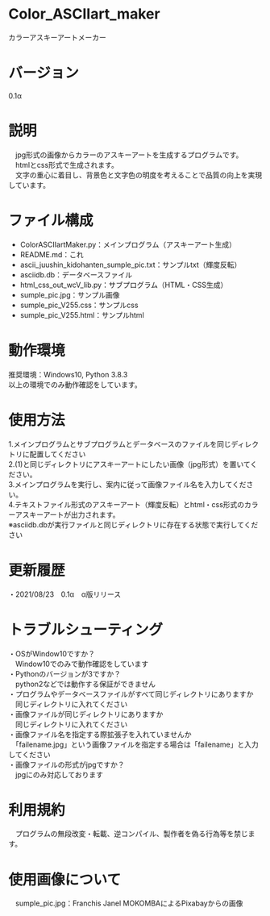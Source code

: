 # Color_ASCIIart_maker
カラーアスキーアートメーカー

# バージョン
0.1α

# 説明
　jpg形式の画像からカラーのアスキーアートを生成するプログラムです。<br>
　htmlとcss形式で生成されます。<br>
　文字の重心に着目し、背景色と文字色の明度を考えることで品質の向上を実現しています。<br>
 
# ファイル構成
- ColorASCIIartMaker.py：メインプログラム（アスキーアート生成）
- README.md：これ
- ascii_juushin_kidohanten_sumple_pic.txt：サンプルtxt（輝度反転）
- asciidb.db：データベースファイル
- html_css_out_wcV_lib.py：サブプログラム（HTML・CSS生成）
- sumple_pic.jpg：サンプル画像
- sumple_pic_V255.css：サンプルcss
- sumple_pic_V255.html：サンプルhtml

# 動作環境
推奨環境：Windows10, Python 3.8.3<br>
以上の環境でのみ動作確認をしています。<br>

# 使用方法
1.メインプログラムとサブプログラムとデータベースのファイルを同じディレクトリに配置してください<br>
2.(1)と同じディレクトリにアスキーアートにしたい画像（jpg形式）を置いてください。<br>
3.メインプログラムを実行し、案内に従って画像ファイル名を入力してください。<br>
4.テキストファイル形式のアスキーアート（輝度反転）とhtml・css形式のカラーアスキーアートが出力されます。<br>
※asciidb.dbが実行ファイルと同じディレクトリに存在する状態で実行してください<br>

# 更新履歴
・2021/08/23　0.1α　α版リリース<br>

# トラブルシューティング
・OSがWindow10ですか？<br>
　Window10でのみで動作確認をしています<br>
・Pythonのバージョンが3ですか？<br>
　python2などでは動作する保証ができません<br>
・プログラムやデータベースファイルがすべて同じディレクトリにありますか<br>
　同じディレクトリに入れてください<br>
・画像ファイルが同じディレクトリにありますか<br>
　同じディレクトリに入れてください<br>
・画像ファイル名を指定する際拡張子を入れていませんか<br>
　「failename.jpg」という画像ファイルを指定する場合は「failename」と入力してください<br>
・画像ファイルの形式がjpgですか？<br>
　jpgにのみ対応しております<br>
 
# 利用規約
　プログラムの無段改変・転載、逆コンパイル、製作者を偽る行為等を禁じます。

# 使用画像について
　sumple_pic.jpg：Franchis Janel MOKOMBAによるPixabayからの画像
